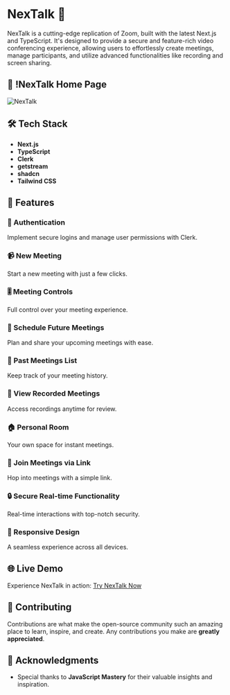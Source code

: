 # NexTalk 🎥

NexTalk is a cutting-edge replication of Zoom, built with the latest Next.js and TypeScript. It's designed to provide a secure and feature-rich video conferencing experience, allowing users to effortlessly create meetings, manage participants, and utilize advanced functionalities like recording and screen sharing.


## 📸 !NexTalk Home Page
![NexTalk](https://github.com/Ankitmohanty2/NexTalk/assets/117025304/77a50cb2-a9b9-4996-a5a3-e82b11bd51f2.png)

## 🛠️ Tech Stack

- **Next.js**
- **TypeScript**
- **Clerk**
- **getstream**
- **shadcn**
- **Tailwind CSS**

## 🔋 Features

### 👤 Authentication

Implement secure logins and manage user permissions with Clerk.

### 📹 New Meeting

Start a new meeting with just a few clicks.

### 🎚️ Meeting Controls

Full control over your meeting experience.

### 📅 Schedule Future Meetings

Plan and share your upcoming meetings with ease.

### 📂 Past Meetings List

Keep track of your meeting history.

### 🎥 View Recorded Meetings

Access recordings anytime for review.

### 🏠 Personal Room

Your own space for instant meetings.

### 🔗 Join Meetings via Link

Hop into meetings with a simple link.

### 🔒 Secure Real-time Functionality

Real-time interactions with top-notch security.

### 📱 Responsive Design

A seamless experience across all devices.

## 🌐 Live Demo

Experience NexTalk in action: [Try NexTalk Now](zoom-clone-topaz-theta.vercel.app)

## 🤝 Contributing

Contributions are what make the open-source community such an amazing place to learn, inspire, and create. Any contributions you make are **greatly appreciated**.

## 🙏 Acknowledgments

- Special thanks to **JavaScript Mastery** for their valuable insights and inspiration.

